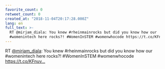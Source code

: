 ```yaml
---
favorite_count: 0
retweet_count: 0
created_at: "2018-11-04T20:17:28.000Z"
lang: en
full_text: >-
  RT @mirjam_diala: You knew #rheinmainrocks but did you know how our
  #womenintech here rocks?! #WomenInSTEM #womenwhocode https://t.co/KFnuv…
---
```


RT [@mirjam_diala](https://twitter.com/mirjam_diala): You knew #rheinmainrocks
but did you know how our #womenintech here rocks?! #WomenInSTEM #womenwhocode
https://t.co/KFnuv…
